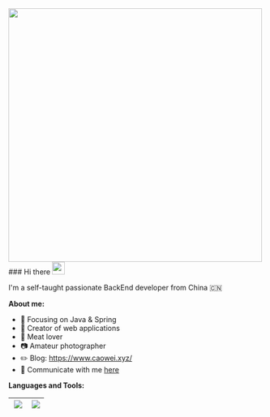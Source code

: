 <img align="center" src="https://cdn.jsdelivr.net/gh/piggy925/BlogAssets@main/uPic/readme-header.png" width=500px />
### Hi there <img src="https://codingnbb.com/images/wavehand.gif" width="25px">

I'm a self-taught passionate BackEnd developer from China 🇨🇳

**About me:**
- :orange_book: Focusing on Java & Spring
- :hammer: Creator of web applications
- :meat_on_bone: Meat lover
- :camera: Amateur photographer
- :pencil2: Blog: https://www.caowei.xyz/
- :email: Communicate with me <a href="mailto:piggy925@163.com">here</a>

**Languages and Tools:**


| <img align="right" src="https://github-readme-stats.vercel.app/api?username=piggy925&show_icons=true&icon_color=dc6b7d&text_color=718096&bg_color=00000000&hide_title=false&hide=contribs,issues&hide_border=true" /> | <img align="right" src="https://github-readme-stats.vercel.app/api/top-langs/?username=piggy925&card_width=445px&layout=compact&hide_border=true" /> |
| ------------------------------------------------------------ | ------------------------------------------------------------ |



